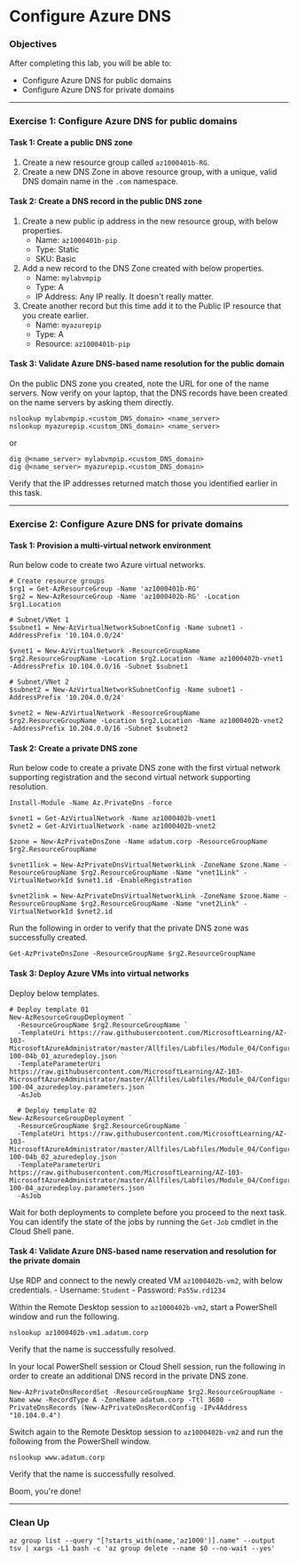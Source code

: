# Configure Azure DNS

### Objectives

After completing this lab, you will be able to:
- Configure Azure DNS for public domains
- Configure Azure DNS for private domains

---

### Exercise 1: Configure Azure DNS for public domains

#### Task 1: Create a public DNS zone
1. Create a new resource group called `az1000401b-RG`.
1. Create a new DNS Zone in above resource group, with a unique, valid DNS domain name in the `.com` namespace.


#### Task 2: Create a DNS record in the public DNS zone
1. Create a new public ip address in the new resource group, with below properties.
    - Name: `az1000401b-pip`
    - Type: Static
    - SKU: Basic
1. Add a new record to the DNS Zone created with below properties.
    - Name: `mylabvmpip`
    - Type: A
    - IP Address: Any IP really. It doesn't really matter.
1. Create another record but this time add it to the Public IP resource that you create earlier.
    - Name: `myazurepip`
    - Type: A
    - Resource: `az1000401b-pip`

#### Task 3: Validate Azure DNS-based name resolution for the public domain

On the public DNS zone you created, note the URL for one of the name servers.
Now verify on your laptop, that the DNS records have been created on the name servers by asking them directly.
```
nslookup mylabvmpip.<custom_DNS_domain> <name_server>
nslookup myazurepip.<custom_DNS_domain> <name_server>
```
or
```
dig @<name_server> mylabvmpip.<custom_DNS_domain>
dig @<name_server> myazurepip.<custom_DNS_domain>
```
Verify that the IP addresses returned match those you identified earlier in this task.

---

### Exercise 2: Configure Azure DNS for private domains

#### Task 1: Provision a multi-virtual network environment

Run below code to create two Azure virtual networks.
```
# Create resource groups
$rg1 = Get-AzResourceGroup -Name 'az1000401b-RG'
$rg2 = New-AzResourceGroup -Name 'az1000402b-RG' -Location $rg1.Location

# Subnet/VNet 1
$subnet1 = New-AzVirtualNetworkSubnetConfig -Name subnet1 -AddressPrefix '10.104.0.0/24'

$vnet1 = New-AzVirtualNetwork -ResourceGroupName $rg2.ResourceGroupName -Location $rg2.Location -Name az1000402b-vnet1 -AddressPrefix 10.104.0.0/16 -Subnet $subnet1

# Subnet/VNet 2
$subnet2 = New-AzVirtualNetworkSubnetConfig -Name subnet1 -AddressPrefix '10.204.0.0/24'

$vnet2 = New-AzVirtualNetwork -ResourceGroupName $rg2.ResourceGroupName -Location $rg2.Location -Name az1000402b-vnet2 -AddressPrefix 10.204.0.0/16 -Subnet $subnet2
```

#### Task 2: Create a private DNS zone

Run below code to create a private DNS zone with the first virtual network supporting registration and the second virtual network supporting resolution.

```
Install-Module -Name Az.PrivateDns -force

$vnet1 = Get-AzVirtualNetwork -Name az1000402b-vnet1
$vnet2 = Get-AzVirtualNetwork -name az1000402b-vnet2

$zone = New-AzPrivateDnsZone -Name adatum.corp -ResourceGroupName $rg2.ResourceGroupName

$vnet1link = New-AzPrivateDnsVirtualNetworkLink -ZoneName $zone.Name -ResourceGroupName $rg2.ResourceGroupName -Name "vnet1Link" -VirtualNetworkId $vnet1.id -EnableRegistration

$vnet2link = New-AzPrivateDnsVirtualNetworkLink -ZoneName $zone.Name -ResourceGroupName $rg2.ResourceGroupName -Name "vnet2Link" -VirtualNetworkId $vnet2.id
```

Run the following in order to verify that the private DNS zone was successfully created.
```
Get-AzPrivateDnsZone -ResourceGroupName $rg2.ResourceGroupName
```

#### Task 3: Deploy Azure VMs into virtual networks

Deploy below templates.
```
# Deploy template 01
New-AzResourceGroupDeployment `
  -ResourceGroupName $rg2.ResourceGroupName `
  -TemplateUri https://raw.githubusercontent.com/MicrosoftLearning/AZ-103-MicrosoftAzureAdministrator/master/Allfiles/Labfiles/Module_04/Configure_Azure_DNS/az-100-04b_01_azuredeploy.json `
  -TemplateParameterUri https://raw.githubusercontent.com/MicrosoftLearning/AZ-103-MicrosoftAzureAdministrator/master/Allfiles/Labfiles/Module_04/Configure_Azure_DNS/az-100-04_azuredeploy.parameters.json `
  -AsJob

  # Deploy template 02
New-AzResourceGroupDeployment `
  -ResourceGroupName $rg2.ResourceGroupName `
  -TemplateUri https://raw.githubusercontent.com/MicrosoftLearning/AZ-103-MicrosoftAzureAdministrator/master/Allfiles/Labfiles/Module_04/Configure_Azure_DNS/az-100-04b_02_azuredeploy.json `
  -TemplateParameterUri https://raw.githubusercontent.com/MicrosoftLearning/AZ-103-MicrosoftAzureAdministrator/master/Allfiles/Labfiles/Module_04/Configure_Azure_DNS/az-100-04_azuredeploy.parameters.json `
  -AsJob
  ```

  Wait for both deployments to complete before you proceed to the next task. You can identify the state of the jobs by running the `Get-Job` cmdlet in the Cloud Shell pane.

#### Task 4: Validate Azure DNS-based name reservation and resolution for the private domain

Use RDP and connect to the newly created VM `az1000402b-vm2`, with below credentials.
    - Username: `Student`
    - Password: `Pa55w.rd1234`

Within the Remote Desktop session to `az1000402b-vm2`, start a PowerShell window and run the following.
```
nslookup az1000402b-vm1.adatum.corp
```

Verify that the name is successfully resolved.

In your local PowerShell session or Cloud Shell session, run the following in order to create an additional DNS record in the private DNS zone.

```
New-AzPrivateDnsRecordSet -ResourceGroupName $rg2.ResourceGroupName -Name www -RecordType A -ZoneName adatum.corp -Ttl 3600 -PrivateDnsRecords (New-AzPrivateDnsRecordConfig -IPv4Address "10.104.0.4")
```

Switch again to the Remote Desktop session to `az1000402b-vm2` and run the following from the PowerShell window.

```
nslookup www.adatum.corp
```

Verify that the name is successfully resolved.

Boom, you're done!

---

### Clean Up

```
az group list --query "[?starts_with(name,'az1000')].name" --output tsv | xargs -L1 bash -c 'az group delete --name $0 --no-wait --yes'
```
